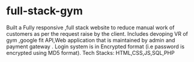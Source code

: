 # full-stack-gym
Built a Fully responsive ,full stack website to reduce manual work of customers as per the request raise by the client. Includes devoping VR of gym ,google fit API,Web application that is maintained by admin and payment gateway . Login system is in Encrypted format (i.e password is encrypted using MD5 format). Tech Stacks: HTML,CSS,JS,SQL,PHP
